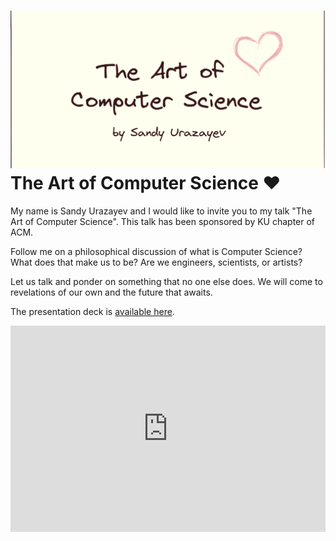 ![preview](./preview.png)
The Art of Computer Science ❤️
==============================

My name is Sandy Urazayev and I would like to invite you to my talk "The
Art of Computer Science". This talk has been sponsored by KU chapter of
ACM.

Follow me on a philosophical discussion of what is Computer Science?
What does that make us to be? Are we engineers, scientists, or artists?

Let us talk and ponder on something that no one else does. We will come
to revelations of our own and the future that awaits.

The presentation deck is [available here](./deck.pdf).

<iframe width="100%" height="330px" src="https://www.youtube.com/embed/JjN-eE4kti8" frameborder="0" allow="accelerometer; autoplay; encrypted-media; gyroscope; picture-in-picture" allowfullscreen></iframe>
